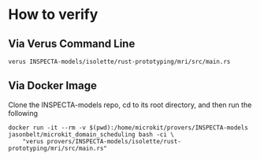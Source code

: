 # How to verify

## Via Verus Command Line

```
verus INSPECTA-models/isolette/rust-prototyping/mri/src/main.rs
```

## Via Docker Image

Clone the INSPECTA-models repo, cd to its root directory, and then run the following

```
docker run -it --rm -v $(pwd):/home/microkit/provers/INSPECTA-models jasonbelt/microkit_domain_scheduling bash -ci \
    "verus provers/INSPECTA-models/isolette/rust-prototyping/mri/src/main.rs"
```